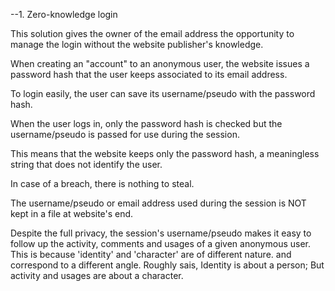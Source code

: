 --1. Zero-knowledge login 

This solution gives the owner of the email address the opportunity to manage the login 
without the website publisher's knowledge.

When creating an "account" to an anonymous user, the website issues a password hash 
that the user keeps associated to its email address. 

To login easily, the user can save its username/pseudo with the password hash. 

When the user logs in, only the password hash is checked 
but the username/pseudo is passed for use during the session.

This means that the website keeps only the password hash, 
a meaningless string that does not identify the user. 

In case of a breach, there is nothing to steal. 

The username/pseudo or email address used during the session is NOT kept in a file at website's end.

Despite the full privacy, the session's username/pseudo makes it easy to follow up the activity, comments and usages of a given anonymous user. This is because 'identity' and 'character' are of different nature. and correspond to a different angle. Roughly sais, Identity is about a person;
But activity and usages are about a character.
